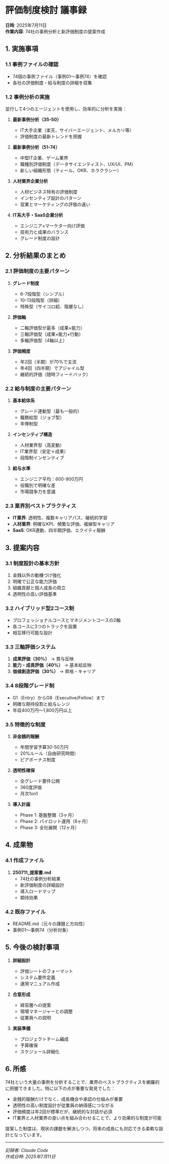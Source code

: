 # 評価制度検討 議事録

**日時**: 2025年7月11日  
**作業内容**: 74社の事例分析と新評価制度の提案作成

## 1. 実施事項

### 1.1 事例ファイルの確認
- 74個の事例ファイル（事例01～事例74）を確認
- 各社の評価制度・給与制度の詳細を収集

### 1.2 事例分析の実施
並行して4つのエージェントを使用し、効率的に分析を実施：

1. **最新事例分析（35-50）**
   - IT大手企業（楽天、サイバーエージェント、メルカリ等）
   - 評価制度の最新トレンドを把握

2. **最新事例分析（51-74）**
   - 中堅IT企業、ゲーム業界
   - 職種別評価制度（データサイエンティスト、UX/UI、PM）
   - 新しい組織形態（ティール、OKR、ホラクラシー）

3. **人材業界企業分析**
   - 人材ビジネス特有の評価制度
   - インセンティブ設計のパターン
   - 営業とマーケティングの評価の違い

4. **IT系大手・SaaS企業分析**
   - エンジニア×マーケター向け評価
   - 技術力と成果のバランス
   - グレード制度の設計

## 2. 分析結果のまとめ

### 2.1 評価制度の主要パターン
1. **グレード制度**
   - 6-7段階型（シンプル）
   - 10-13段階型（詳細）
   - 特殊型（サイコロ給、階層なし）

2. **評価軸**
   - 二軸評価型が最多（成果×能力）
   - 三軸評価型（成果×能力×行動）
   - 多軸評価型（4軸以上）

3. **評価頻度**
   - 年2回（半期）が70%で主流
   - 年4回（四半期）でアジャイル型
   - 継続的評価（随時フィードバック）

### 2.2 給与制度の主要パターン
1. **基本給体系**
   - グレード連動型（最も一般的）
   - 職務給型（ジョブ型）
   - 年俸制型

2. **インセンティブ構造**
   - 人材業界型（高変動）
   - IT業界型（安定＋成果）
   - 段階制インセンティブ

3. **給与水準**
   - エンジニア平均：600-900万円
   - 役職別で明確な差
   - 市場競争力を意識

### 2.3 業界別ベストプラクティス
- **IT業界**: 透明性、複数キャリアパス、継続的学習
- **人材業界**: 明確なKPI、頻繁な評価、複線型キャリア
- **SaaS**: OKR連動、四半期評価、エクイティ報酬

## 3. 提案内容

### 3.1 制度設計の基本方針
1. 金銭以外の動機づけ強化
2. 明確で公正な能力評価
3. 組織貢献と個人成長の両立
4. 透明性の高い評価基準

### 3.2 ハイブリッド型2コース制
- プロフェッショナルコースとマネジメントコースの2軸
- 各コースに3つのトラックを設置
- 相互移行可能な設計

### 3.3 三軸評価システム
1. **成果評価（30%）** → 賞与反映
2. **能力・成長評価（40%）** → 基本給反映
3. **価値創造評価（30%）** → 昇格・キャリア

### 3.4 8段階グレード制
- G1（Entry）からG8（Executive/Fellow）まで
- 明確な期待役割と給与レンジ
- 年収400万円～1,800万円以上

### 3.5 特徴的な制度
1. **非金銭的報酬**
   - 年間学習予算30-50万円
   - 20%ルール（自由研究時間）
   - ピアボーナス制度

2. **透明性確保**
   - 全グレード要件公開
   - 360度評価
   - 月次1on1

3. **導入計画**
   - Phase 1: 基盤整備（3ヶ月）
   - Phase 2: パイロット運用（6ヶ月）
   - Phase 3: 全社展開（12ヶ月）

## 4. 成果物

### 4.1 作成ファイル
1. **250711_提案書.md**
   - 74社の事例分析結果
   - 新評価制度の詳細設計
   - 導入ロードマップ
   - 期待効果

### 4.2 既存ファイル
- README.md（元々の課題と方向性）
- 事例01～事例74（分析対象）

## 5. 今後の検討事項

1. **詳細設計**
   - 評価シートのフォーマット
   - システム要件定義
   - 運用マニュアル作成

2. **合意形成**
   - 経営層への提案
   - 現場マネージャーとの調整
   - 従業員への説明

3. **実装準備**
   - プロジェクトチーム編成
   - 予算確保
   - スケジュール詳細化

## 6. 所感

74社という大量の事例を分析することで、業界のベストプラクティスを網羅的に把握できました。特に以下の点が重要な発見でした：

- 金銭的報酬だけでなく、成長機会や承認の仕組みが重要
- 透明性の高い制度設計が従業員の納得感につながる
- 評価頻度は年2回が標準だが、継続的な対話が必須
- IT業界と人材業界の良い点を組み合わせることで、より効果的な制度が可能

提案した制度は、現状の課題を解決しつつ、将来の成長にも対応できる柔軟な設計となっています。

---

*記録者: Claude Code*  
*作成日時: 2025年7月11日*